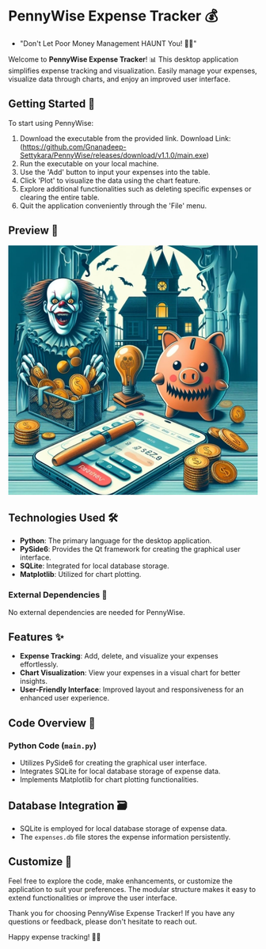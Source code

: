 # PennyWise Expense Tracker 💰
- "Don't Let Poor Money Management HAUNT You! 🤡🎈"

Welcome to **PennyWise Expense Tracker**! 📊 This desktop application simplifies expense tracking and visualization. Easily manage your expenses, visualize data through charts, and enjoy an improved user interface.

## Getting Started 🚀

To start using PennyWise:

1. Download the executable from the provided link.
   Download Link: (https://github.com/Gnanadeep-Settykara/PennyWise/releases/download/v1.1.0/main.exe)
3. Run the executable on your local machine.
4. Use the 'Add' button to input your expenses into the table.
5. Click 'Plot' to visualize the data using the chart feature.
6. Explore additional functionalities such as deleting specific expenses or clearing the entire table.
7. Quit the application conveniently through the 'File' menu.

## Preview 📸

![PennyWise Expense Tracker Preview](pennywise_preview.jpg)

## Technologies Used 🛠️

- **Python**: The primary language for the desktop application.
- **PySide6**: Provides the Qt framework for creating the graphical user interface.
- **SQLite**: Integrated for local database storage.
- **Matplotlib**: Utilized for chart plotting.

### External Dependencies 🔗

No external dependencies are needed for PennyWise.

## Features ✨

- **Expense Tracking**: Add, delete, and visualize your expenses effortlessly.
- **Chart Visualization**: View your expenses in a visual chart for better insights.
- **User-Friendly Interface**: Improved layout and responsiveness for an enhanced user experience.

## Code Overview 🧐

### Python Code (`main.py`)

- Utilizes PySide6 for creating the graphical user interface.
- Integrates SQLite for local database storage of expense data.
- Implements Matplotlib for chart plotting functionalities.

## Database Integration 🗃️

- SQLite is employed for local database storage of expense data.
- The `expenses.db` file stores the expense information persistently.

## Customize 🎨

Feel free to explore the code, make enhancements, or customize the application to suit your preferences. The modular structure makes it easy to extend functionalities or improve the user interface.

Thank you for choosing PennyWise Expense Tracker! If you have any questions or feedback, please don't hesitate to reach out.

Happy expense tracking! 💸🚀
